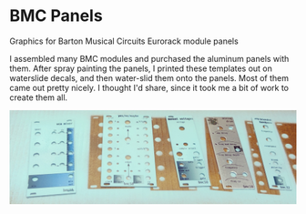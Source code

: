 # BMC Panels
 Graphics for Barton Musical Circuits Eurorack module panels
 
 I assembled many BMC modules and purchased the aluminum panels with them. After spray painting the panels, I printed these templates out on waterslide decals, and then water-slid them onto the panels. Most of them came out pretty nicely. I thought I'd share, since it took me a bit of work to create them all.

![Panels with templates](collateral/images/barton%20panels.jpg "Some panels with template decals applied")
